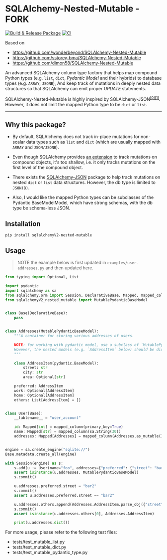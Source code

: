 SQLAlchemy-Nested-Mutable - FORK
================================

[![Build & Release Package](https://github.com/sstorey-bma/SQLAlchemy-Nested-Mutable/actions/workflows/release.yml/badge.svg)](https://github.com/sstorey-bma/SQLAlchemy-Nested-Mutable/actions/workflows/release.yml)
[![CI](https://github.com/sstorey-bma/SQLAlchemy-Nested-Mutable/actions/workflows/ci.yml/badge.svg)](https://github.com/sstorey-bma/SQLAlchemy-Nested-Mutable/actions/workflows/ci.yml)

Based on 
- https://github.com/wonderbeyond/SQLAlchemy-Nested-Mutable
- https://github.com/sstorey-bma/SQLAlchemy-Nested-Mutable
- https://github.com/dimon58/SQLAlchemy-Nested-Mutable

An advanced SQLAlchemy column type factory that helps map compound Python types (e.g. `list`, `dict`, *Pydantic Model* and their hybrids) to database types (e.g. `ARRAY`, `JSONB`),
And keep track of mutations in deeply nested data structures so that SQLAlchemy can emit proper *UPDATE* statements.

SQLAlchemy-Nested-Mutable is highly inspired by SQLAlchemy-JSON<sup>[[0]](https://github.com/edelooff/sqlalchemy-json)</sup><sup>[[1]](https://variable-scope.com/posts/mutation-tracking-in-nested-json-structures-using-sqlalchemy)</sup>.
However, it does not limit the mapped Python type to be `dict` or `list`.

---

## Why this package?

* By default, SQLAlchemy does not track in-place mutations for non-scalar data types
  such as `list` and `dict` (which are usually mapped with `ARRAY` and `JSON/JSONB`).

* Even though SQLAlchemy provides [an extension](https://docs.sqlalchemy.org/en/20/orm/extensions/mutable.html)
  to track mutations on compound objects, it's too shallow, i.e. it only tracks mutations on the first level of the compound object.

* There exists the [SQLAlchemy-JSON](https://github.com/edelooff/sqlalchemy-json) package
  to help track mutations on nested `dict` or `list` data structures.
  However, the db type is limited to `JSON(B)`.

* Also, I would like the mapped Python types can be subclasses of the Pydantic BaseModelModel,
  which have strong schemas, with the db type be schema-less JSON.


## Installation

```shell
pip install sqlalchemyV2-nested-mutable
```

## Usage

> NOTE the example below is first updated in `examples/user-addresses.py` and then updated here.

```python
from typing import Optional, List

import pydantic
import sqlalchemy as sa
from sqlalchemy.orm import Session, DeclarativeBase, Mapped, mapped_column
from sqlalchemyV2_nested_mutable import MutablePydanticBaseModel


class Base(DeclarativeBase):
    pass


class Addresses(MutablePydanticBaseModel):
    """A container for storing various addresses of users.

    NOTE: for working with pydantic model, use a subclass of `MutablePydanticBaseModel` for column mapping.
    However, the nested models (e.g. `AddressItem` below) should be direct subclasses of `pydantic.BaseModel`.
    """

    class AddressItem(pydantic.BaseModel):
        street: str
        city: str
        area: Optional[str]

    preferred: AddressItem
    work: Optional[AddressItem]
    home: Optional[AddressItem]
    others: List[AddressItem] = []


class User(Base):
    __tablename__ = "user_account"

    id: Mapped[int] = mapped_column(primary_key=True)
    name: Mapped[str] = mapped_column(sa.String(30))
    addresses: Mapped[Addresses] = mapped_column(Addresses.as_mutable(), nullable=True)


engine = sa.create_engine("sqlite://")
Base.metadata.create_all(engine)

with Session(engine) as s:
    s.add(u := User(name="foo", addresses={"preferred": {"street": "bar", "city": "baz"}}))
    assert isinstance(u.addresses, MutablePydanticBaseModel)
    s.commit()

    u.addresses.preferred.street = "bar2"
    s.commit()
    assert u.addresses.preferred.street == "bar2"

    u.addresses.others.append(Addresses.AddressItem.parse_obj({"street": "bar3", "city": "baz3"}))
    s.commit()
    assert isinstance(u.addresses.others[0], Addresses.AddressItem)

    print(u.addresses.dict())
```

For more usage, please refer to the following test files:

* tests/test_mutable_list.py
* tests/test_mutable_dict.py
* tests/test_mutable_pydantic_type.py
